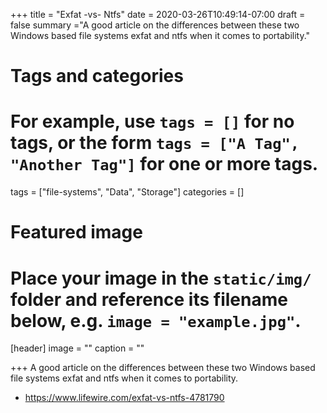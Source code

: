 +++
title = "Exfat -vs- Ntfs"
date = 2020-03-26T10:49:14-07:00
draft = false
summary ="A good article on the differences between these two Windows based file systems exfat and ntfs when it comes to portability."
# Tags and categories
# For example, use `tags = []` for no tags, or the form `tags = ["A Tag", "Another Tag"]` for one or more tags.
tags = ["file-systems", "Data", "Storage"]
categories = []

# Featured image
# Place your image in the `static/img/` folder and reference its filename below, e.g. `image = "example.jpg"`.
[header]
image = ""
caption = ""

+++
A good article on the differences between these two Windows based file systems exfat and ntfs when it comes to portability.

- https://www.lifewire.com/exfat-vs-ntfs-4781790